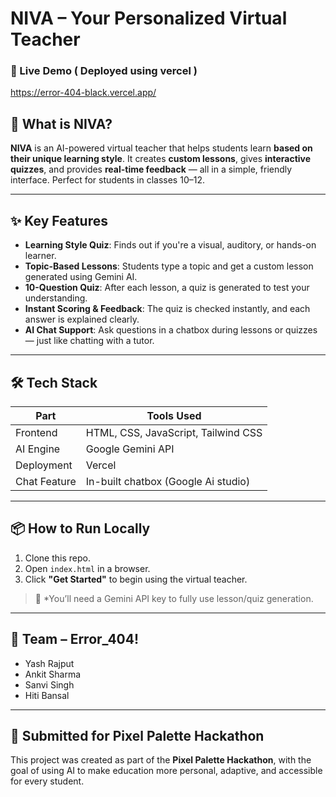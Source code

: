 # NIVA – Your Personalized Virtual Teacher

### 🚀 Live Demo  ( Deployed using vercel )  

https://error-404-black.vercel.app/


## 🧠 What is NIVA?

**NIVA** is an AI-powered virtual teacher that helps students learn **based on their unique learning style**. It creates **custom lessons**, gives **interactive quizzes**, and provides **real-time feedback** — all in a simple, friendly interface. Perfect for students in classes 10–12.

---

## ✨ Key Features

- **Learning Style Quiz**: Finds out if you're a visual, auditory, or hands-on learner.
- **Topic-Based Lessons**: Students type a topic and get a custom lesson generated using Gemini AI.
- **10-Question Quiz**: After each lesson, a quiz is generated to test your understanding.
- **Instant Scoring & Feedback**: The quiz is checked instantly, and each answer is explained clearly.
- **AI Chat Support**: Ask questions in a chatbox during lessons or quizzes — just like chatting with a tutor.

---

## 🛠 Tech Stack

| Part         | Tools Used                     |
|--------------|--------------------------------|
| Frontend     | HTML, CSS, JavaScript, Tailwind CSS |
| AI Engine    | Google Gemini API              |
| Deployment   | Vercel                         |
| Chat Feature | In-built chatbox (Google Ai studio)   |

---

## 📦 How to Run Locally

1. Clone this repo.
2. Open `index.html` in a browser.
3. Click **"Get Started"** to begin using the virtual teacher.

> 🔐 *You’ll need a Gemini API key to fully use lesson/quiz generation. 
---

## 👥 Team – Error_404!
- Yash Rajput  
- Ankit Sharma  
- Sanvi Singh  
- Hiti Bansal  

---

## 🏁 Submitted for Pixel Palette Hackathon
This project was created as part of the **Pixel Palette Hackathon**, with the goal of using AI to make education more personal, adaptive, and accessible for every student.

